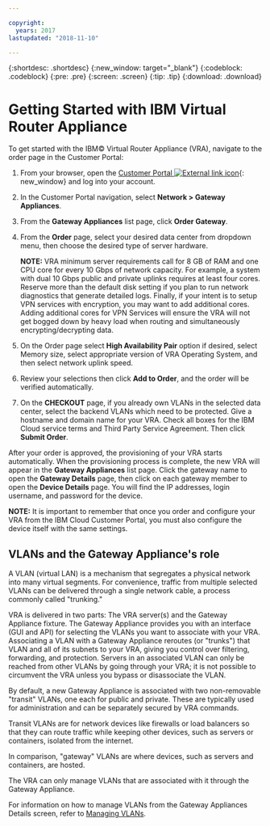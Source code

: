 ```yaml
---

copyright:
  years: 2017
lastupdated: "2018-11-10"

---
```


{:shortdesc: .shortdesc}
{:new_window: target="_blank"}
{:codeblock: .codeblock}
{:pre: .pre}
{:screen: .screen}
{:tip: .tip}
{:download: .download}


# Getting Started with IBM Virtual Router Appliance
To get started with the IBM© Virtual Router Appliance (VRA), navigate to the order page in the Customer Portal:

1. From your browser, open the [Customer Portal ![External link icon](../../icons/launch-glyph.svg "External link icon")](https://control.softlayer.com/){: new_window} and log into your account.
2. In the Customer Portal navigation, select **Network > Gateway Appliances**.
3. From the **Gateway Appliances** list page, click **Order Gateway**.
4. From the **Order** page, select your desired data center from dropdown menu, then choose the desired type of server hardware.

    **NOTE:** VRA minimum server requirements call for 8 GB of RAM and one CPU core for every 10 Gbps of network capacity. For example, a system with dual 10 Gbps public and private uplinks requires at least four cores. Reserve more than the default disk setting if you plan to run network diagnostics that generate detailed logs. Finally, if your intent is to setup VPN services with encryption, you may want to add additional cores. Adding additional cores for VPN Services will ensure the VRA will not get bogged down by heavy load when routing and simultaneously encrypting/decrypting data.

5. On the Order page select **High Availability Pair** option if desired, select Memory size, select appropriate version of VRA Operating System, and then select network uplink speed.

6. Review your selections then click **Add to Order**, and the order will be verified automatically.
7. On the **CHECKOUT** page, if you already own VLANs in the selected data center, select the backend VLANs which need to be protected. Give a hostname and domain name for your VRA. Check all boxes for the IBM Cloud service terms and Third Party Service Agreement. Then click **Submit Order**.

After your order is approved, the provisioning of your VRA starts automatically. When the provisioning process is complete, the new VRA will appear in the **Gateway Appliances** list page. Click the gateway name to open the **Gateway Details** page, then click on each gateway member to open the **Device Details** page. You will find the IP addresses, login username, and password for the device.  

**NOTE:** It is important to remember that once you order and configure your VRA from the IBM Cloud Customer Portal, you must also configure the device itself with the same settings.

## VLANs and the Gateway Appliance's role
A VLAN (virtual LAN) is a mechanism that segregates a physical network into many virtual segments. For convenience, traffic from multiple selected VLANs can be delivered through a single network cable, a process commonly called "trunking."

VRA is delivered in two parts: The VRA server(s) and the Gateway Appliance fixture. The Gateway Appliance provides you with an interface (GUI and API) for selecting the VLANs you want to associate with your VRA. Associating a VLAN with a Gateway Appliance reroutes (or "trunks") that VLAN and all of its subnets to your VRA, giving you control over filtering, forwarding, and protection. Servers in an associated VLAN can only be reached from other VLANs by going through your VRA; it is not possible to circumvent the VRA unless you bypass or disassociate the VLAN.

By default, a new Gateway Appliance is associated with two non-removable "transit" VLANs, one each for public and private. These are typically used for administration and can be separately secured by VRA commands.

Transit VLANs are for network devices like firewalls or load balancers so that they can route traffic while keeping other devices, such as servers or containers, isolated from the internet.

In comparison, "gateway" VLANs are where devices, such as servers and containers, are hosted.

The VRA can only manage VLANs that are associated with it through the Gateway Appliance.

For information on how to manage VLANs from the Gateway Appliances Details screen, refer to [Managing VLANs](/docs/infrastructure/virtual-router-appliance?topic=virtual-router-appliance-managing-your-vlans).
